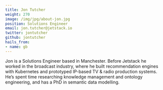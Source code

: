 ```yaml
---
title: Jon Tutcher
weight: 270
image: /img/jpg/about-jon.jpg
position: Solutions Engineer
email: jon.tutcher@jetstack.io
twitter: jontutcher
github: jontutcher
hails_from:
- name: gb
---
```


Jon is a Solutions Engineer based in Manchester. Before Jetstack he worked in the broadcast industry, where he built recommendation engines with Kubernetes and prototyped IP-based TV & radio production systems. He’s spent time researching knowledge management and ontology engineering, and has a PhD in semantic data modelling.
